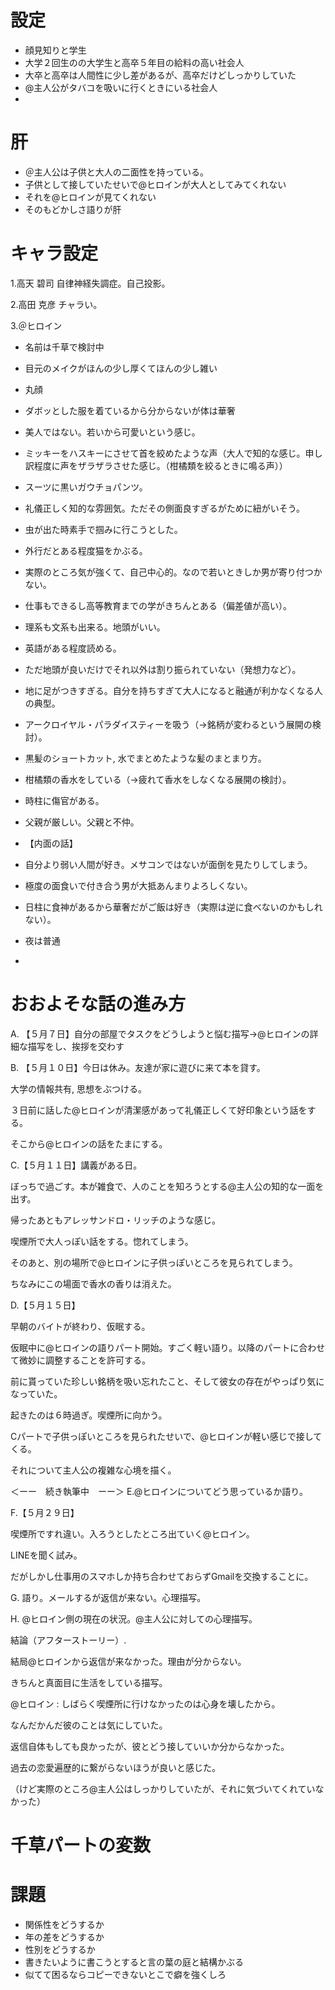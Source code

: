 # 設定
* 顔見知りと学生
* 大学２回生のの大学生と高卒５年目の給料の高い社会人
* 大卒と高卒は人間性に少し差があるが、高卒だけどしっかりしていた
* @主人公がタバコを吸いに行くときにいる社会人
* 

# 肝
* ＠主人公は子供と大人の二面性を持っている。
* 子供として接していたせいで@ヒロインが大人としてみてくれない
* それを@ヒロインが見てくれない
* そのもどかしさ語りが肝

# キャラ設定

1.高天 碧司
自律神経失調症。自己投影。

2.高田 克彦
チャラい。

3.＠ヒロイン
* 名前は千草で検討中
* 目元のメイクがほんの少し厚くてほんの少し雑い
* 丸顔
* ダボッとした服を着ているから分からないが体は華奢
* 美人ではない。若いから可愛いという感じ。
* ミッキーをハスキーにさせて首を絞めたような声（大人で知的な感じ。申し訳程度に声をザラザラさせた感じ。（柑橘類を絞るときに鳴る声））
* スーツに黒いガウチョパンツ。
* 礼儀正しく知的な雰囲気。ただその側面良すぎるがために紐がいそう。
* 虫が出た時素手で掴みに行こうとした。
* 外行だとある程度猫をかぶる。
* 実際のところ気が強くて、自己中心的。なので若いときしか男が寄り付つかない。
* 仕事もできるし高等教育までの学がきちんとある（偏差値が高い）。
* 理系も文系も出来る。地頭がいい。
* 英語がある程度読める。
* ただ地頭が良いだけでそれ以外は割り振られていない（発想力など）。
* 地に足がつきすぎる。自分を持ちすぎて大人になると融通が利かなくなる人の典型。
* アークロイヤル・パラダイスティーを吸う（→銘柄が変わるという展開の検討）。
* 黒髪のショートカット, 水でまとめたような髪のまとまり方。
* 柑橘類の香水をしている（→疲れて香水をしなくなる展開の検討）。
* 時柱に傷官がある。
* 父親が厳しい。父親と不仲。

* 【内面の話】
* 自分より弱い人間が好き。メサコンではないが面倒を見たりしてしまう。
* 極度の面食いで付き合う男が大抵あんまりよろしくない。
* 日柱に食神があるから華奢だがご飯は好き（実際は逆に食べないのかもしれない）。
* 夜は普通
* 




# おおよそな話の進み方
A. 【５月７日】自分の部屋でタスクをどうしようと悩む描写→@ヒロインの詳細な描写をし、挨拶を交わす

B. 【５月１０日】今日は休み。友達が家に遊びに来て本を貸す。

大学の情報共有, 思想をぶつける。

３日前に話した@ヒロインが清潔感があって礼儀正しくて好印象という話をする。

そこから@ヒロインの話をたまにする。

C.【５月１１日】講義がある日。

ぼっちで過ごす。本が雑食で、人のことを知ろうとする@主人公の知的な一面を出す。

帰ったあともアレッサンドロ・リッチのような感じ。

喫煙所で大人っぽい話をする。惚れてしまう。

そのあと、別の場所で@ヒロインに子供っぽいところを見られてしまう。

ちなみにこの場面で香水の香りは消えた。


D.【５月１５日】

早朝のバイトが終わり、仮眠する。

仮眠中に@ヒロインの語りパート開始。すごく軽い語り。以降のパートに合わせて微妙に調整することを許可する。

前に貰っていた珍しい銘柄を吸い忘れたこと、そして彼女の存在がやっぱり気になっていた。

起きたのは６時過ぎ。喫煙所に向かう。

Cパートで子供っぽいところを見られたせいで、@ヒロインが軽い感じで接してくる。

それについて主人公の複雑な心境を描く。

＜ーー　続き執筆中　ーー＞
E.@ヒロインについてどう思っているか語り。

F.【５月２９日】

喫煙所ですれ違い。入ろうとしたところ出ていく@ヒロイン。

LINEを聞く試み。

だがしかし仕事用のスマホしか持ち合わせておらずGmailを交換することに。

G. 語り。メールするが返信が来ない。心理描写。

H. @ヒロイン側の現在の状況。@主人公に対しての心理描写。

結論（アフターストーリー）. 

結局@ヒロインから返信が来なかった。理由が分からない。

きちんと真面目に生活をしている描写。

@ヒロイン : しばらく喫煙所に行けなかったのは心身を壊したから。

なんだかんだ彼のことは気にしていた。

返信自体もしても良かったが、彼とどう接していいか分からなかった。

過去の恋愛遍歴的に繋がらないほうが良いと感じた。

（けど実際のところ@主人公はしっかりしていたが、それに気づいてくれていなかった）

# 千草パートの変数




# 課題
* 関係性をどうするか
* 年の差をどうするか
* 性別をどうするか
* 書きたいように書こうとすると言の葉の庭と結構かぶる
* 似てて困るならコピーできないとこで癖を強くしろ